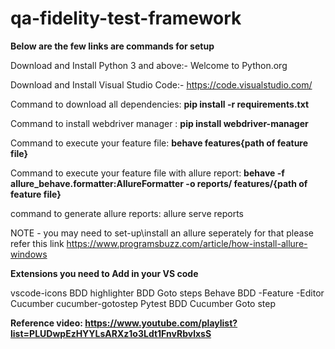 # qa-fidelity-test-framework
**Below are the few links are commands for setup**

Download and Install Python 3 and above:-  Welcome to Python.org 

Download and Install Visual Studio Code:-  https://code.visualstudio.com/

Command to download all dependencies: **pip install -r requirements.txt**

Command to install webdriver manager : **pip install webdriver-manager**

Command to execute your feature file:  **behave features\{path of feature file}**

Command to execute your feature file with allure report: **behave -f allure_behave.formatter:AllureFormatter -o reports/ features/\{path of feature file}**

command to generate allure reports: allure serve reports

NOTE - you may need to set-up\install an allure seperately for that please refer this link https://www.programsbuzz.com/article/how-install-allure-windows

**Extensions you need to Add in your VS code**

vscode-icons
BDD highlighter
BDD Goto steps
Behave
BDD -Feature -Editor 
Cucumber
cucumber-gotostep
Pytest BDD
Cucumber Goto step


**Reference video: https://www.youtube.com/playlist?list=PLUDwpEzHYYLsARXz1o3Ldt1FnvRbvlxsS**


